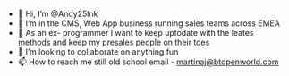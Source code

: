 - 👋 Hi, I’m @Andy25lnk
- 👀 I’m in the CMS, Web App business running sales teams across EMEA
- 🌱 As an ex- programmer I want to keep uptodate with the leates methods and keep my presales people on their toes
- 💞️ I’m looking to collaborate on anything fun
- 📫 How to reach me still old school email - martinaj@btopenworld.com

<!---
Andy25lnk/Andy25lnk is a ✨ special ✨ repository because its `README.md` (this file) appears on your GitHub profile.
You can click the Preview link to take a look at your changes.
--->

